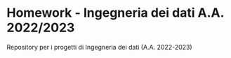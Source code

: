 # Homework - Ingegneria dei dati A.A. 2022/2023

Repository per i progetti di Ingegneria dei dati (A.A. 2022-2023)